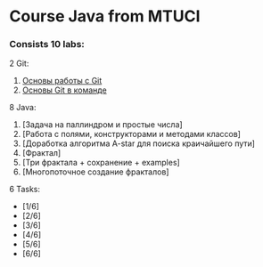 # Course Java from MTUCI

### Consists 10 labs:

2 Git:

1. [Основы работы с Git]()
2. [Основы Git в команде]()

8 Java:

1. [Задача на паллиндром и простые числа]
2. [Работа с полями, конструкторами и методами классов]
3. [Доработка алгоритма A-star для поиска краичайшего пути]
4. [Фрактал]
5. [Три фрактала + сохранение + examples]
6. [Многопоточное создание фракталов]

6 Tasks: 

* [1/6]
* [2/6]
* [3/6]
* [4/6]
* [5/6]
* [6/6]

